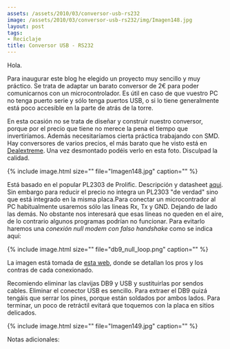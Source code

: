 ```yaml
---
assets: /assets/2010/03/conversor-usb-rs232
image: /assets/2010/03/conversor-usb-rs232/img/Imagen148.jpg
layout: post
tags:
- Reciclaje
title: Conversor USB - RS232
---
```


Hola.

Para inaugurar este blog he elegido un proyecto muy sencillo y muy práctico. Se trata de adaptar un barato conversor de 2€ para poder comunicarnos con un microcontrolador. Es útil en caso de que vuestro PC no tenga puerto serie y sólo tenga puertos USB, o si lo tiene  generalmente está poco accesible en la parte de atrás de la torre.

En esta ocasión no se trata de diseñar y construir nuestro conversor, porque por el precio que tiene no merece la pena el tiempo que invertiríamos. Además necesitaríamos cierta práctica trabajando con SMD. Hay conversores de varios precios, el más barato que he visto está en [Dealextreme](http://www.dealextreme.com/details.dx/sku.24799). Una vez desmontado podéis verlo en esta foto. Disculpad la calidad.

{% include image.html size="" file="Imagen148.jpg" caption="" %}

Está basado en el popular PL2303 de Prolific. Descripción y datasheet [aqui](http://www.prolific.com.tw/eng/Products.asp?ID=59). Sin embargo para reducir el precio no integra un PL2303 "de verdad" sino que está integrado en la misma placa.Para conectar un microcontrador al PC habitualmente usaremos sólo las lineas Rx, Tx y GND. Dejando de lado las demás. No obstante nos interesará que esas líneas no queden en el aire, de lo contrario algunos programas podrían no funcionar. Para evitarlo haremos una *conexión null modem con falso handshake* como se indica aquí:

{% include image.html size="" file="db9_null_loop.png" caption="" %}

La imagen está tomada de [esta web](http://www.lammertbies.nl/comm/info/RS-232_null_modem.html), donde se detallan los pros y los contras de cada conexionado.

Recomiendo eliminar las clavijas DB9 y USB y sustituirlas por sendos cables. Eliminar el conector USB es sencillo. Para extraer el DB9 quizá tengáis que serrar los pines, porque están soldados por ambos lados. Para terminar, un poco de retráctil evitará que toquemos con la placa en sitios delicados.

{% include image.html size="" file="Imagen149.jpg" caption="" %}

Notas adicionales:
